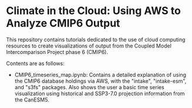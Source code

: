 # Climate in the Cloud: Using AWS to Analyze CMIP6 Output

This repository contains tutorials dedicated to the use of cloud computing resources to create visualizations of output from the Coupled Model Intercomparison Project phase 6 (CMIP6).

Contents are as follows:

- CMIP6_timeseries_map.ipynb: Contains a detailed explanation of using the CMIP6 database holdings via AWS, with the "intake", "intake-esm", and "s3fs" packages. Also shows the user a basic time series visualization using historical and SSP3-7.0 projection information from the CanESM5.
